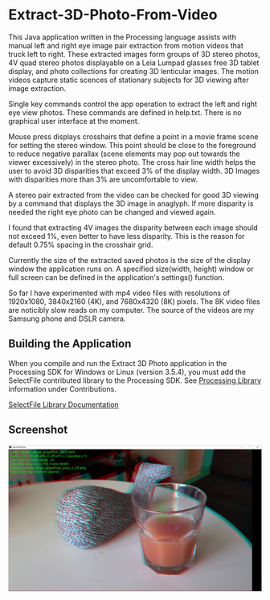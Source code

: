 # Extract-3D-Photo-From-Video
This Java application written in the Processing language assists with manual left and right eye image pair extraction from motion videos that truck left to right. These extracted images form groups of 3D stereo photos, 4V quad stereo photos displayable on a Leia Lumpad glasses free 3D tablet display, and photo collections for creating 3D lenticular images. The motion videos capture static scences of stationary subjects for 3D viewing after image extraction.
 
Single key commands control the app operation to extract the left and right eye view photos. These commands are defined in help.txt. There is no graphical user interface at the moment.

Mouse press displays crosshairs that define a point in a movie frame scene for setting the stereo window. This point should be close to the foreground to reduce negative parallax (scene elements may pop out towards the viewer excessively) in the stereo photo. The cross hair line width helps the user to avoid 3D disparities that exceed 3% of the display width. 3D Images with disparities more than 3% are uncomfortable to view.

A stereo pair extracted from the video can be checked for good 3D viewing by a command that displays the 3D image in anaglyph. If more disparity is needed the right eye photo can be changed and viewed again. 

I found that extracting 4V images the disparity between each image should not exceed 1%, even better to have less disparity. This is the reason for default 0.75% spacing in the crosshair grid.

Currently the size of the extracted saved photos is the size of the display window the application runs on. A specified size(width, height) window or full screen can be defined in the application's settings() function.

So far I have experimented with mp4 video files with resolutions of 1920x1080, 3840x2160 (4K), and 7680x4320 (8K) pixels. The 8K video files are noticibly slow reads on my computer. The source of the videos are my Samsung phone and DSLR camera.

## Building the Application
When you compile and run the Extract 3D Photo application in the Processing SDK for Windows or Linux (version 3.5.4), you must add the SelectFile contributed library to the Processing SDK. See [Processing Library](https://processing.org/reference/libraries/) information under Contributions.

[SelectFile Library Documentation](https://andrusiv.com/android-select-file/)

## Screenshot

![Analog screenshot](screenshots/screenshot_anaglyph.jpg)

